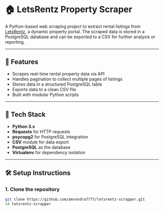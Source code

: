 # 🏠 LetsRentz Property Scraper

A Python-based web scraping project to extract rental listings from [LetsRentz](https://www.letsrentz.com), a dynamic property portal. The scraped data is stored in a PostgreSQL database and can be exported to a CSV for further analysis or reporting.

---

## 📌 Features

- Scrapes real-time rental property data via API
- Handles pagination to collect multiple pages of listings
- Stores data in a structured PostgreSQL table
- Exports data to a clean CSV file
- Built with modular Python scripts

---

## 🚀 Tech Stack

- **Python 3.x**
- **Requests** for HTTP requests
- **psycopg2** for PostgreSQL integration
- **CSV** module for data export
- **PostgreSQL** as the database
- **Virtualenv** for dependency isolation

---

## 🛠️ Setup Instructions

### 1. Clone the repository

```bash
git clone https://github.com/amrendra7777/letsrentz-scrapper.git
cd letsrentz-scrapper
